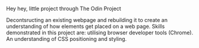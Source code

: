 Hey hey, little project through The Odin Project

Decontsructing an existing webpage and rebuilding it to create an understanding of how elements get placed on a web page.
Skills demonstrated in this project are: utilising browser developer tools (Chrome). An understanding of CSS positioning and styling.
